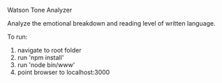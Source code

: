 Watson Tone Analyzer

Analyze the emotional breakdown and reading level of written language.

To run:
1. navigate to root folder
2. run 'npm install'
3. run 'node bin/www'
4. point browser to localhost:3000
